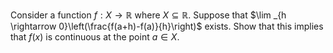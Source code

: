 Consider a function $f: X \longrightarrow \mathbb{R}$ where $X \subseteq \mathbb{R}$. Suppose that $\lim _{h \rightarrow 0}\left(\frac{f(a+h)-f(a)}{h}\right)$ exists. Show that this implies that $f(x)$ is continuous at the point $a \in X$.
